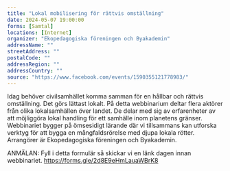 ```yaml
---
title: "Lokal mobilisering för rättvis omställning"
date: 2024-05-07 19:00:00
forms: [Samtal]
locations: [Internet]
organizer: "Ekopedagogiska föreningen och Byakademin"
addressName: ""
streetAddress: ""
postalCode: ""
addressRegion: ""
addressCountry: ""
source: "https://www.facebook.com/events/1590355121778983/"
---
```

Idag behöver civilsamhället komma samman för en hållbar och rättvis omställning. Det görs lättast lokalt. På detta webbinarium deltar flera aktörer från olika lokalsamhällen över landet. De delar med sig av erfarenheter av att möjliggöra lokal handling för ett samhälle inom planetens gränser. Webbinariet bygger på ömsesidigt lärande där vi tillsammans kan utforska verktyg för att bygga en mångfaldsrörelse med djupa lokala rötter. Arrangörer är Ekopedagogiska föreningen och Byakademin.

ANMÄLAN: Fyll i detta formulär så skickar vi en länk dagen innan webbinariet. https://forms.gle/2d8E9eHmLauaWBrK8 